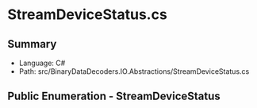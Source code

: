 ﻿# StreamDeviceStatus.cs

## Summary

* Language: C#
* Path: src/BinaryDataDecoders.IO.Abstractions/StreamDeviceStatus.cs

## Public Enumeration - StreamDeviceStatus


